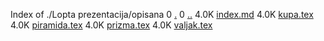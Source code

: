 Index of ./Lopta prezentacija/opisana
0 [.](.)
0 [..](..)
4.0K [index.md](index.md)
4.0K [kupa.tex](kupa.tex)
4.0K [piramida.tex](piramida.tex)
4.0K [prizma.tex](prizma.tex)
4.0K [valjak.tex](valjak.tex)
